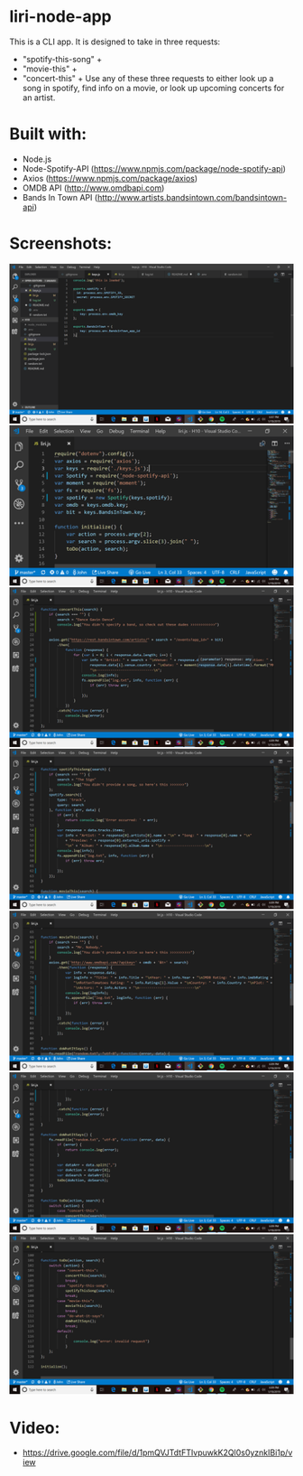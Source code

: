 # liri-node-app

This is a CLI app. It is designed to take in three requests: 
- "spotify-this-song" + <song-name> 
- "movie-this" + <movie-name>
- "concert-this" + <artist-name>
Use any of these three requests to either look up a song in spotify, find info on a movie, or look up upcoming concerts for an artist.

# Built with:
- Node.js
- Node-Spotify-API (https://www.npmjs.com/package/node-spotify-api)
- Axios (https://www.npmjs.com/package/axios)
- OMDB API (http://www.omdbapi.com)
- Bands In Town API (http://www.artists.bandsintown.com/bandsintown-api)

# Screenshots:
![Screenshot](https://github.com/jdfili/liri-node-app/blob/master/images/Screenshot%20(14).png?raw=true)
![Screenshot](https://github.com/jdfili/liri-node-app/blob/master/images/Screenshot%20(15).png)
![Screnshot](https://github.com/jdfili/liri-node-app/blob/master/images/Screenshot%20(16).png)
![Screnshot](https://github.com/jdfili/liri-node-app/blob/master/images/Screenshot%20(17).png)
![Screnshot](https://github.com/jdfili/liri-node-app/blob/master/images/Screenshot%20(18).png)
![Screnshot](https://github.com/jdfili/liri-node-app/blob/master/images/Screenshot%20(19).png)
![Screnshot](https://github.com/jdfili/liri-node-app/blob/master/images/Screenshot%20(20).png)

# Video:
 - https://drive.google.com/file/d/1pmQVJTdtFTIvpuwkK2Ql0s0yznkIBi1p/view
